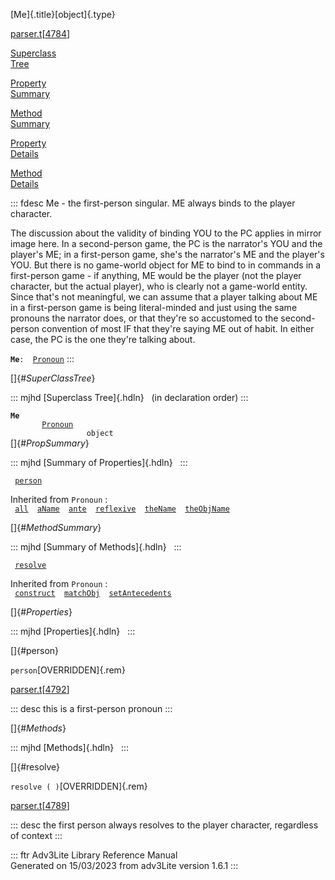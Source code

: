 [Me]{.title}[object]{.type}

[parser.t](../file/parser.t.html)\[[4784](../source/parser.t.html#4784)\]

[Superclass\
Tree](#_SuperClassTree_)

[Property\
Summary](#_PropSummary_)

[Method\
Summary](#_MethodSummary_)

[Property\
Details](#_Properties_)

[Method\
Details](#_Methods_)

::: fdesc
Me - the first-person singular. ME always binds to the player character.

The discussion about the validity of binding YOU to the PC applies in
mirror image here. In a second-person game, the PC is the narrator\'s
YOU and the player\'s ME; in a first-person game, she\'s the narrator\'s
ME and the player\'s YOU. But there is no game-world object for ME to
bind to in commands in a first-person game - if anything, ME would be
the player (not the player character, but the actual player), who is
clearly not a game-world entity. Since that\'s not meaningful, we can
assume that a player talking about ME in a first-person game is being
literal-minded and just using the same pronouns the narrator does, or
that they\'re so accustomed to the second-person convention of most IF
that they\'re saying ME out of habit. In either case, the PC is the one
they\'re talking about.

**`Me`**` :   `[`Pronoun`](../object/Pronoun.html)
:::

[]{#_SuperClassTree_}

::: mjhd
[Superclass Tree]{.hdln}   (in declaration order)
:::

**`Me`**\
`         `[`Pronoun`](../object/Pronoun.html)\
`                 object`\
[]{#_PropSummary_}

::: mjhd
[Summary of Properties]{.hdln}  
:::

` `[`person`](#person)`  `

Inherited from `Pronoun` :\
` `[`all`](../object/Pronoun.html#all)`  `[`aName`](../object/Pronoun.html#aName)`  `[`ante`](../object/Pronoun.html#ante)`  `[`reflexive`](../object/Pronoun.html#reflexive)`  `[`theName`](../object/Pronoun.html#theName)`  `[`theObjName`](../object/Pronoun.html#theObjName)`  `

[]{#_MethodSummary_}

::: mjhd
[Summary of Methods]{.hdln}  
:::

` `[`resolve`](#resolve)`  `

Inherited from `Pronoun` :\
` `[`construct`](../object/Pronoun.html#construct)`  `[`matchObj`](../object/Pronoun.html#matchObj)`  `[`setAntecedents`](../object/Pronoun.html#setAntecedents)`  `

[]{#_Properties_}

::: mjhd
[Properties]{.hdln}  
:::

[]{#person}

`person`[OVERRIDDEN]{.rem}

[parser.t](../file/parser.t.html)\[[4792](../source/parser.t.html#4792)\]

::: desc
this is a first-person pronoun
:::

[]{#_Methods_}

::: mjhd
[Methods]{.hdln}  
:::

[]{#resolve}

`resolve ( )`[OVERRIDDEN]{.rem}

[parser.t](../file/parser.t.html)\[[4789](../source/parser.t.html#4789)\]

::: desc
the first person always resolves to the player character, regardless of
context
:::

::: ftr
Adv3Lite Library Reference Manual\
Generated on 15/03/2023 from adv3Lite version 1.6.1
:::
